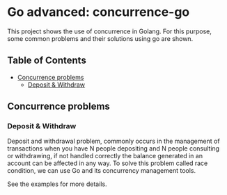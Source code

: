# Go advanced: concurrence-go

This project shows the use of concurrence in Golang. For this purpose, some common problems and their solutions using go are shown.

## Table of Contents

- [Concurrence problems](#concurrence-problems)
    - [Deposit & Withdraw](#deposit-&-withdraw)

## Concurrence problems

### Deposit & Withdraw

Deposit and withdrawal problem, commonly occurs in the management of transactions when you have N people depositing and N people consulting or withdrawing, if not handled correctly the balance generated in an account can be affected in any way. To solve this problem called race condition, we can use Go and its concurrency management tools. 

See the examples for more details.